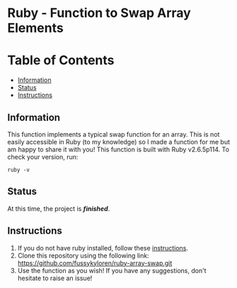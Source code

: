 # Ruby - Function to Swap Array Elements
# Table of Contents
- [Information](https://github.com/fussykyloren/ruby-array-swap#information)
- [Status](https://github.com/fussykyloren/ruby-array-swap#status)
- [Instructions](https://github.com/fussykyloren/ruby-array-swap#instructions)
## Information
This function implements a typical swap function for an array. This is not easily accessible in Ruby (to my knowledge) so I made a function for me but am happy to share it with you!
This function is built with Ruby v2.6.5p114. To check your version, run:
```
ruby -v
```
## Status
At this time, the project is __*finished*__.
## Instructions
1. If you do not have ruby installed, follow these [instructions](https://www.ruby-lang.org/en/documentation/installation/).
2. Clone this repository using the following link: https://github.com/fussykyloren/ruby-array-swap.git
3. Use the function as you wish! If you have any suggestions, don't hesitate to raise an issue!
